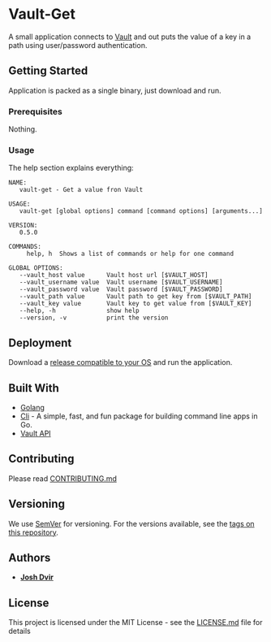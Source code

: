 # Vault-Get

A small application connects to [Vault](https://www.vaultproject.io/) and out puts the value of a key in a path using user/password authentication.

## Getting Started

Application is packed as a single binary, just download and run.

### Prerequisites

Nothing.

### Usage

The help section explains everything:

```
NAME:
   vault-get - Get a value fron Vault

USAGE:
   vault-get [global options] command [command options] [arguments...]

VERSION:
   0.5.0

COMMANDS:
     help, h  Shows a list of commands or help for one command

GLOBAL OPTIONS:
   --vault_host value      Vault host url [$VAULT_HOST]
   --vault_username value  Vault username [$VAULT_USERNAME]
   --vault_password value  Vault password [$VAULT_PASSWORD]
   --vault_path value      Vault path to get key from [$VAULT_PATH]
   --vault_key value       Vault key to get value from [$VAULT_KEY]
   --help, -h              show help
   --version, -v           print the version
```

## Deployment

Download a [release compatible to your OS](https://github.com/devops-israel/vault-get/releases) and run the application.

## Built With

* [Golang](https://golang.org/)
* [Cli](https://github.com/urfave/cli) - A simple, fast, and fun package for building command line apps in Go.
* [Vault API](github.com/hashicorp/vault/api)

## Contributing

Please read [CONTRIBUTING.md](CONTRIBUTING.md)

## Versioning

We use [SemVer](http://semver.org/) for versioning. For the versions available, see the [tags on this repository](https://github.com/devops-israel/delete-aws-es-incidents/tags).

## Authors

* [**Josh Dvir**](https://github.com/joshdvir)

## License

This project is licensed under the MIT License - see the [LICENSE.md](LICENSE.md) file for details

